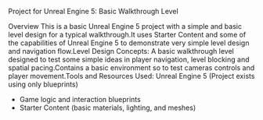 Project for Unreal Engine 5: Basic Walkthrough Level

Overview
This is a basic Unreal Engine 5 project with a simple and basic level design for a typical walkthrough.It uses Starter Content and some of the capabilities of Unreal Engine 5 to demonstrate very simple level design and navigation flow.Level Design Concepts: A basic walkthrough level designed to test some simple ideas in player navigation, level blocking and spatial pacing.Contains a basic environment so to test cameras controls and player movement.Tools and Resources Used: Unreal Engine 5 (Project exists using only blueprints)
- Game logic and interaction blueprints
- Starter Content (basic materials, lighting, and meshes)
